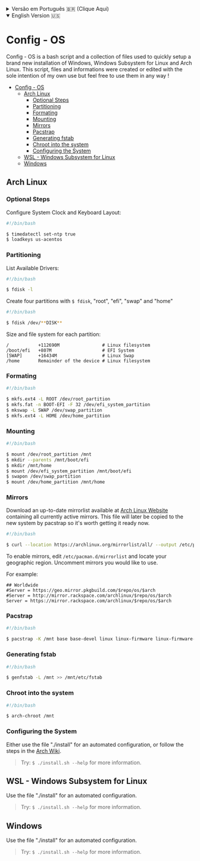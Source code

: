 <details>
<summary>Versão em Português 🇧🇷 (Clique Aqui)</summary>

:

</details>

<details open>
<summary>English Version 🇺🇸</summary>

# Config - OS

Config - OS is a bash script and a collection of files used to quickly setup a brand new installation of Windows, Windows Subsystem for Linux and Arch Linux. This script, files and informations were created or edited with the sole intention of my own use but feel free to use them in any way !

- [Config - OS](#config---os)
  - [Arch Linux](#arch-linux)
    - [Optional Steps](#optional-steps)
    - [Partitioning](#partitioning)
    - [Formating](#formating)
    - [Mounting](#mounting)
    - [Mirrors](#mirrors)
    - [Pacstrap](#pacstrap)
    - [Generating fstab](#generating-fstab)
    - [Chroot into the system](#chroot-into-the-system)
    - [Configuring the System](#configuring-the-system)
  - [WSL - Windows Subsystem for Linux](#wsl---windows-subsystem-for-linux)
  - [Windows](#windows)

## Arch Linux

### Optional Steps

Configure System Clock and Keyboard Layout:

```bash
#!/bin/bash

$ timedatectl set-ntp true
$ loadkeys us-acentos
```

### Partitioning

List Available Drivers:

```bash
#!/bin/bash

$ fdisk -l
```

Create four partitions with `$ fdisk`, "root", "efi", "swap" and "home"

```bash
#!/bin/bash

$ fdisk /dev/**DISK**
```

Size and file system for each partition:

```text
/           +112690M                # Linux filesystem
/boot/efi   +807M                   # EFI System
[SWAP]      +16434M                 # Linux Swap
/home       Remainder of the device # Linux filesystem
```

### Formating

```bash
#!/bin/bash

$ mkfs.ext4 -L ROOT /dev/root_partition
$ mkfs.fat -n BOOT-EFI -F 32 /dev/efi_system_partition
$ mkswap -L SWAP /dev/swap_partition
$ mkfs.ext4 -L HOME /dev/home_partition
```

### Mounting

```bash
#!/bin/bash

$ mount /dev/root_partition /mnt
$ mkdir --parents /mnt/boot/efi
$ mkdir /mnt/home
$ mount /dev/efi_system_partition /mnt/boot/efi
$ swapon /dev/swap_partition
$ mount /dev/home_partition /mnt/home
```

### Mirrors

Download an up-to-date mirrorlist available at [Arch Linux Website](https://archlinux.org/mirrorlist/all/) containing all currently active mirrors. This file will later be copied to the new system by pacstrap so it's worth getting it ready now.

```bash
#!/bin/bash

$ curl --location https://archlinux.org/mirrorlist/all/ --output /etc/pacman.d/mirrorlist
```

To enable mirrors, edit `/etc/pacman.d/mirrorlist` and locate your geographic region. Uncomment mirrors you would like to use.

For example:

```text
## Worldwide
#Server = https://geo.mirror.pkgbuild.com/$repo/os/$arch
#Server = http://mirror.rackspace.com/archlinux/$repo/os/$arch
Server = https://mirror.rackspace.com/archlinux/$repo/os/$arch
```

### Pacstrap

```bash
#!/bin/bash

$ pacstrap -K /mnt base base-devel linux linux-firmware linux-firmware-qlogic sof-firmware nano dhcpcd git
```

### Generating fstab

```bash
#!/bin/bash

$ genfstab -L /mnt >> /mnt/etc/fstab
```

### Chroot into the system

```bash
#!/bin/bash

$ arch-chroot /mnt
```

### Configuring the System

Either use the file "./install" for an automated configuration, or follow the steps in the [Arch Wiki](https://wiki.archlinux.org/title/Installation_guide).

>Try: `$ ./install.sh --help` for more information.

## WSL - Windows Subsystem for Linux

Use the file "./install" for an automated configuration.

>Try: `$ ./install.sh --help` for more information.

## Windows

Use the file "./install" for an automated configuration.

>Try: `$ ./install.sh --help` for more information.

</details>
